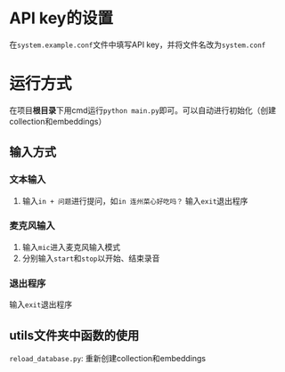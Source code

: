 # API key的设置
在`system.example.conf`文件中填写API key，并将文件名改为`system.conf`

# 运行方式
在项目**根目录**下用cmd运行`python main.py`即可。可以自动进行初始化（创建collection和embeddings）
## 输入方式
### 文本输入
1. 输入`in + 问题`进行提问，如`in 连州菜心好吃吗？`
输入`exit`退出程序
### 麦克风输入
1. 输入`mic`进入麦克风输入模式
2. 分别输入`start`和`stop`以开始、结束录音

### 退出程序
输入`exit`退出程序

## utils文件夹中函数的使用
`reload_database.py`: 重新创建collection和embeddings
